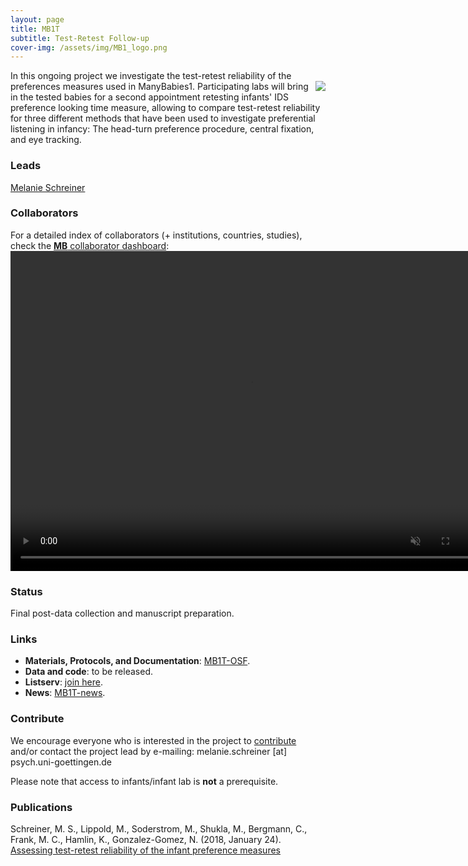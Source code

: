 ```yaml
---
layout: page
title: MB1T
subtitle: Test-Retest Follow-up
cover-img: /assets/img/MB1_logo.png
---
```


<!--
To-do:
- replace image placeholders.
- add collaborators map.
-->

In this ongoing project we investigate the test-retest reliability of the preferences measures used in ManyBabies1. <img style="float: right;" src="/assets/img/placeholder.png"> Participating labs will bring in the tested babies for a second appointment retesting infants' IDS preference looking time measure, allowing to compare test-retest reliability for three different methods that have been used to investigate preferential listening in infancy: The head-turn preference procedure, central fixation, and eye tracking.

### Leads
[Melanie Schreiner](https://www.psych.uni-goettingen.de/en/lang/team/schreiner-melanie)

### Collaborators
For a detailed index of collaborators (+ institutions, countries, studies), check the [**MB** collaborator dashboard](https://manybabies.shinyapps.io/shiny_mb_map/): <video muted autoplay="autoplay" loop="loop" width="768" height="512">
    <source src="/assets/img/dashboard_studies.mp4" type="video/mp4">  
    </video>

<!-- Flourish
<div class="flourish-embed flourish-map" data-src="visualisation/2520232" data-url="https://flo.uri.sh/visualisation/2520232/embed"><script src="https://public.flourish.studio/resources/embed.js"></script></div>
-->

### Status
Final post-data collection and manuscript preparation.

### Links
* **Materials, Protocols, and Documentation**: [MB1T-OSF](https://osf.io/zeqka/).
* **Data and code**: to be released.
* **Listserv**: [join here](https://mailman.stanford.edu/mailman/listinfo/manybabies1).
* **News**: [MB1T-news]({{site.baseurl}}/tags/#MB1T).

### Contribute
We encourage everyone who is interested in the project to [contribute]({{site.baseurl}}/get_involved/) and/or contact the project lead by e-mailing: melanie.schreiner [at] psych.uni-goettingen.de

Please note that access to infants/infant lab is **not** a prerequisite.

### Publications
Schreiner, M. S., Lippold, M., Soderstrom, M., Shukla, M., Bergmann, C., Frank, M. C., Hamlin, K., Gonzalez-Gomez, N. (2018, January 24). [Assessing test-retest reliability of the infant preference measures](https://osf.io/v5f8t)
